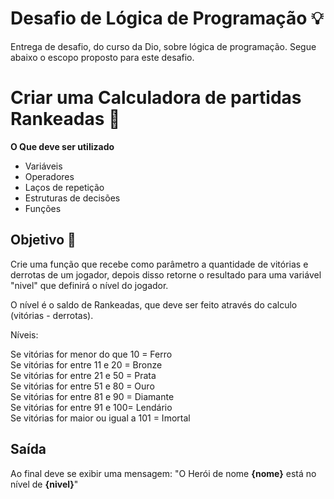 # Desafio de Lógica de Programação 💡
Entrega de desafio, do curso da Dio, sobre lógica de programação. Segue abaixo o escopo proposto para este desafio.

# Criar uma Calculadora de partidas Rankeadas 🦸‍

**O Que deve ser utilizado**

- Variáveis
- Operadores
- Laços de repetição
- Estruturas de decisões
- Funções

## Objetivo 🎯

Crie uma função que recebe como parâmetro a quantidade de vitórias e derrotas de um jogador,
depois disso retorne o resultado para uma variável "nivel" que definirá o nível do jogador.

O nível é o saldo de Rankeadas, que deve ser feito através do calculo (vitórias - derrotas).

Níveis:

Se vitórias for menor do que 10 = Ferro <br>
Se vitórias for entre 11 e 20 = Bronze <br>
Se vitórias for entre 21 e 50 = Prata <br>
Se vitórias for entre 51 e 80 = Ouro <br>
Se vitórias for entre 81 e 90 = Diamante <br>
Se vitórias for entre 91 e 100= Lendário <br>
Se vitórias for maior ou igual a 101 = Imortal <br>

## Saída

Ao final deve se exibir uma mensagem:
"O Herói de nome **{nome}** está no nível de **{nivel}**"
